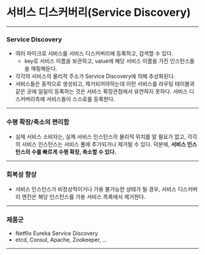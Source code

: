 # 서비스 디스커버리(Service Discovery)

---

### Service Discovery
- 여러 마이크로 서비스를 서비스 디스커버리에 등록하고, 검색할 수 있다.
    -  key로 서비스 이름을 보관하고, value에 해당 서비스 이름을 가진 인스턴스들을 매핑해둔다.
- 각각의 서비스의 물리적 주소가 Service Discovery에 의해 추상화된다.
- 서비스들은 동적으로 생성되고, 제거되어야하는데 이런 서비스를 라우팅 테이블과 같은 곳에 일일이 등록하는 것은 서비스 확장관점에서 유연하지
못하다. 서비스 디스커버리측에 서비스들이 스스로를 등록한다.

---

### 수평 확장/축소의 편리함
- 실제 서비스 소비자는, 실제 서비스 인스턴스의 물리적 위치를 알 필요가 없고, 각각의 서비스 인스턴스는
  서비스 풀에 추가되거나 제거될 수 있다. 덕분에, **서비스 인스턴스의 수를 빠르게 수평 확장, 축소할 수 있다.**

---

### 회복성 향상
- 서비스 인스턴스가 비정상적이거나 가용 불가능한 상태가 될 경우, 서비스 디스커버리 엔진은
해당 인스턴스를 가용 서비스 목록에서 제거한다.

---

### 제품군
- Netflix Eureka Service Discovery
- etcd, Consul, Apache, Zookeeper, ...

---
